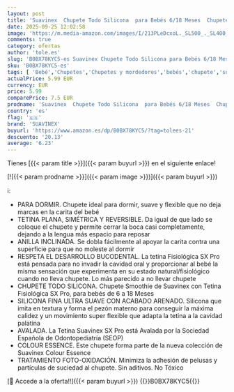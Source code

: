 ```yaml
---
layout: post
title: 'Suavinex  Chupete Todo Silicona  para Bebés 6/18 Meses  Chupete con Tetina Fisiológica Sx Pro  Súper Blandito y Flexible  Ideal para Dormir  Colour Essence  Verde'
date: 2025-09-25 12:02:58
image: 'https://m.media-amazon.com/images/I/213PLeDcxoL._SL500_._SL400_.jpg'
comments: true
category: ofertas
author: 'tole.es'
slug: 'B0BX78KYC5-es Suavinex Chupete Todo Silicona para Bebés 6/18 Meses...'
sku: 'B0BX78KYC5-es'
tags: [ 'Bebé','Chupetes','Chupetes y mordedores','bebés','chupete','suavinex','🇪🇸', ]
actualPrice: 5.99 EUR
currency: EUR
price: 5.99
comparePrice: 7.5 EUR
prodname: 'Suavinex  Chupete Todo Silicona  para Bebés 6/18 Meses  Chupete con Tetina Fisiológica Sx Pro  Súper Blandito y Flexible  Ideal para Dormir  Colour Essence  Verde'
country: 'es'
flag: '🇪🇸'
brand: 'SUAVINEX'
buyurl: 'https://www.amazon.es/dp/B0BX78KYC5/?tag=tolees-21'
descuento: '20.13'
average: '6.23'
---
```


Tienes [{{< param title >}}]({{< param buyurl >}}) en el siguiente enlace!

[![{{< param prodname >}}]({{< param image >}})]({{< param buyurl >}})

ℹ️:

- PARA DORMIR. Chupete ideal para dormir, suave y flexible que no deja marcas en la carita del bebé
- TETINA PLANA, SIMÉTRICA Y REVERSIBLE. Da igual de que lado se coloque el chupete y permite cerrar la boca casi completamente, dejando a la lengua más espacio para reposar
- ANILLA INCLINADA. Se dobla fácilmente al apoyar la carita contra una superficie para que no moleste al dormir
- RESPETA EL DESARROLLO BUCODENTAL. La tetina Fisiológica SX Pro está pensada para no invadir la cavidad oral y proporcionar al bebé la misma sensación que experimenta en su estado natural/fisiológico cuando no lleva chupete. Lo más parecido a no llevar chupete
- CHUPETE TODO SILICONA. Chupete Smoothie de Suavinex con Tetina Fisiológica SX Pro, para bebés de 6 a 18 Meses
- SILICONA FINA ULTRA SUAVE CON ACABADO ARENADO. Silicona que imita en textura y forma el pezón materno para conseguir la máxima calidez y un movimiento super flexible que adapta la tetina a la cavidad palatina
- AVALADA. La Tetina Suavinex SX Pro está Avalada por la Sociedad Española de Odontopediatría (SEOP)
- COLOUR ESSENCE. Este chupete forma parte de la nueva colección de Suavinex Colour Essence
- TRATAMIENTO FOTO-OXIDACIÓN. Minimiza la adhesión de pelusas y partículas de suciedad al chupete. Sin aditivos. No Tóxico

[🛒 Accede a la oferta!!]({{< param buyurl >}})
{{<world>}}B0BX78KYC5{{</world>}}
